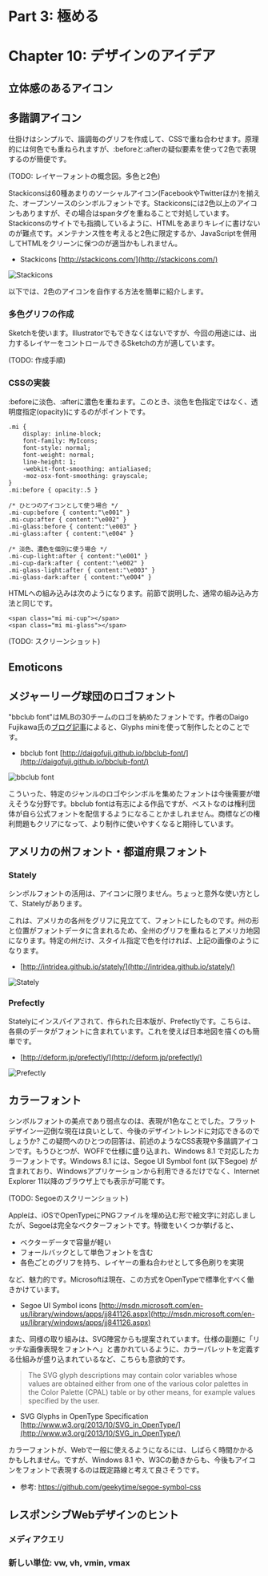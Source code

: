 # Part 3: 極める


# Chapter 10: デザインのアイデア


## 立体感のあるアイコン


## 多諧調アイコン

仕掛けはシンプルで、諧調毎のグリフを作成して、CSSで重ね合わせます。原理的には何色でも重ねられますが、:beforeと:afterの疑似要素を使って2色で表現するのが簡便です。

(TODO: レイヤーフォントの概念図。多色と2色)

Stackiconsは60種あまりのソーシャルアイコン(FacebookやTwitterほか)を揃えた、オープンソースのシンボルフォントです。Stackiconsには2色以上のアイコンもありますが、その場合はspanタグを重ねることで対処しています。Stackiconsのサイトでも指摘しているように、HTMLをあまりキレイに書けないのが難点です。メンテナンス性を考えると2色に限定するか、JavaScriptを併用してHTMLをクリーンに保つのが適当かもしれません。

- Stackicons [http://stackicons.com/](http://stackicons.com/)

![Stackicons](../images/stackicons.png)

以下では、2色のアイコンを自作する方法を簡単に紹介します。


### 多色グリフの作成

Sketchを使います。Illustratorでもできなくはないですが、今回の用途には、出力するレイヤーをコントロールできるSketchの方が適しています。

(TODO: 作成手順)

### CSSの実装

:beforeに淡色、:afterに濃色を重ねます。このとき、淡色を色指定ではなく、透明度指定(opacity)にするのがポイントです。

	.mi {
		display: inline-block;
		font-family: MyIcons;
		font-style: normal;
		font-weight: normal;
		line-height: 1;
		-webkit-font-smoothing: antialiased;
		-moz-osx-font-smoothing: grayscale;
	}
	.mi:before { opacity:.5 }
	
	/* ひとつのアイコンとして使う場合 */
	.mi-cup:before { content:"\e001" }
	.mi-cup:after { content:"\e002" }
	.mi-glass:before { content:"\e003" }
	.mi-glass:after { content:"\e004" }
	
	/* 淡色、濃色を個別に使う場合 */
	.mi-cup-light:after { content:"\e001" }
	.mi-cup-dark:after { content:"\e002" }
	.mi-glass-light:after { content:"\e003" }
	.mi-glass-dark:after { content:"\e004" }

HTMLへの組み込みは次のようになります。前節で説明した、通常の組み込み方法と同じです。

	<span class="mi mi-cup"></span>
	<span class="mi mi-glass"></span>

(TODO: スクリーンショット)


## Emoticons




## メジャーリーグ球団のロゴフォント

"bbclub font"はMLBの30チームのロゴを納めたフォントです。作者のDaigo Fujikawa氏の[ブログ記事](http://www.daigo.org/2013/09/introducing-bbclub-font-easily-add-baseball-club-logos-to-your-site-app/)によると、Glyphs miniを使って制作したとのことです。

- bbclub font [http://daigofuji.github.io/bbclub-font/](http://daigofuji.github.io/bbclub-font/)

![bbclub font](../images/bbclub-font.png)

こういった、特定のジャンルのロゴやシンボルを集めたフォントは今後需要が増えそうな分野です。bbclub fontは有志による作品ですが、ベストなのは権利団体が自ら公式フォントを配信するようになることかましれません。商標などの権利問題もクリアになって、より制作に使いやすくなると期待しています。


## アメリカの州フォント・都道府県フォント

### Stately

シンボルフォントの活用は、アイコンに限りません。ちょっと意外な使い方として、Statelyがあります。

これは、アメリカの各州をグリフに見立てて、フォントにしたものです。州の形と位置がフォントデータに含まれるため、全州のグリフを重ねるとアメリカ地図になります。特定の州だけ、スタイル指定で色を付ければ、上記の画像のようになります。

- [http://intridea.github.io/stately/](http://intridea.github.io/stately/)

![Stately](../images/stately.png)


### Prefectly

Statelyにインスパイアされて、作られた日本版が、Prefectlyです。こちらは、各県のデータがフォントに含まれています。これを使えば日本地図を描くのも簡単です。

- [http://deform.jp/prefectly/](http://deform.jp/prefectly/)

![Prefectly](../images/prefectly.png)


## カラーフォント

シンボルフォントの美点であり弱点なのは、表現が1色なことでした。フラットデザイン一辺倒な現在は良いとして、今後のデザイントレンドに対応できるのでしょうか? この疑問へのひとつの回答は、前述のようなCSS表現や多諧調アイコンです。もうひとつが、WOFFで仕様に盛り込まれ、Windows 8.1 で対応したカラーフォントです。Windows 8.1 には、Segoe UI Symbol font (以下Segoe) が含まれており、Windowsアプリケーションから利用できるだけでなく、Internet Explorer 11以降のブラウザ上でも表示が可能です。

(TODO: Segoeのスクリーンショット)

Appleは、iOSでOpenTypeにPNGファイルを埋め込む形で絵文字に対応しましたが、Segoeは完全なベクターフォントです。特徴をいくつか挙げると、

- ベクターデータで容量が軽い
- フォールバックとして単色フォントを含む
- 各色ごとのグリフを持ち、レイヤーの重ね合わせとして多色刷りを実現

など、魅力的です。Microsoftは現在、この方式をOpenTypeで標準化すべく働きかけています。

- Segoe UI Symbol icons [http://msdn.microsoft.com/en-us/library/windows/apps/jj841126.aspx](http://msdn.microsoft.com/en-us/library/windows/apps/jj841126.aspx)

また、同様の取り組みは、SVG陣営からも提案されています。仕様の副題に「リッチな画像表現をフォントへ」と書かれているように、カラーパレットを定義する仕組みが盛り込まれているなど、こちらも意欲的です。

> The SVG glyph descriptions may contain color variables whose values are obtained either from one of the various color palettes in the Color Palette (CPAL) table or by other means, for example values specified by the user.

- SVG Glyphs in OpenType Specification [http://www.w3.org/2013/10/SVG_in_OpenType/](http://www.w3.org/2013/10/SVG_in_OpenType/)

カラーフォントが、Webで一般に使えるようになるには、しばらく時間かかるかもしれません。ですが、Windows 8.1 や、W3Cの動きからも、今後もアイコンをフォントで表現するのは既定路線と考えて良さそうです。

- 参考: https://github.com/geekytime/segoe-symbol-css


## レスポンシブWebデザインのヒント

### メディアクエリ


### 新しい単位: vw, vh, vmin, vmax

